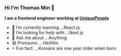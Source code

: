 ### Hi I'm Thomas Min 👋

**I am a frontend engineer working at [UniquePeople](https://www.ssupport.co.kr/?utm_source=google_ad&utm_medium=cpc&utm_content=%EA%B8%B0%EB%B0%9C%ED%95%9C%EC%82%AC%EB%9E%8C%EB%93%A4&gclid=Cj0KCQjw0oyYBhDGARIsAMZEuMsG_wSTQQXxLHZFbG9pXvSniaFrvYkxO0cpaKYbh8syEATHigILKZQaAi7rEALw_wcB)**

- 🌱 I’m currently learning ...React.js
- 🤔 I’m looking for help with ...Next.js
- 💬 Ask me about ...Anything
- 😄 Pronouns: ...He/Him
- ⚡ Fun fact: ...Koreans are one year older when born
